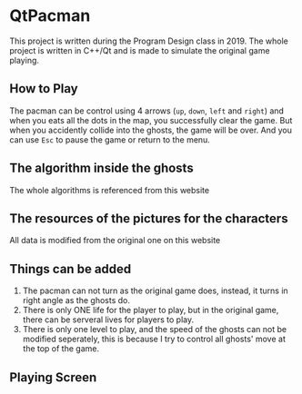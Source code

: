 # QtPacman
This project is written during the Program Design class in 2019. The whole project is written in C++/Qt and is made to simulate the original game playing.

## How to Play
The pacman can be control using 4 arrows (`up`, `down`, `left` and `right`) and when you eats all the dots in the map, you successfully clear the game. But when you accidently collide into the ghosts, the game will be over. 
And you can use `Esc` to pause the game or return to the menu. 

## The algorithm inside the ghosts
The whole algorithms is referenced from this website

## The resources of the pictures for the characters
All data is modified from the original one on this website

## Things can be added 
1. The pacman can not turn as the original game does, instead, it turns in right angle as the ghosts do. 
2. There is only ONE life for the player to play, but in the original game, there can be serveral lives for players to play.
3. There is only one level to play, and the speed of the ghosts can not be modified seperately, this is because I try to control all ghosts' move at the top of the game. 

## Playing Screen

